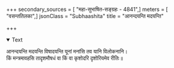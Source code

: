 +++
secondary_sources = [ "महा-सुभाषित-सङ्ग्रहः - 4841",]
meters = [ "वसन्ततिलका",]
jsonClass = "Subhaashita"
title = "आनन्दयन्ति मदयन्ति"

+++

<details open><summary>Text</summary>

आनन्दयन्ति मदयन्ति विषादयन्ति यूनां मनांसि तव यानि विलोकनानि।  
किं मन्त्रमावहसि तादृशमौषधं वा किं वा कृशोदरि दृशोरियमेव रीतिः॥
</details>
